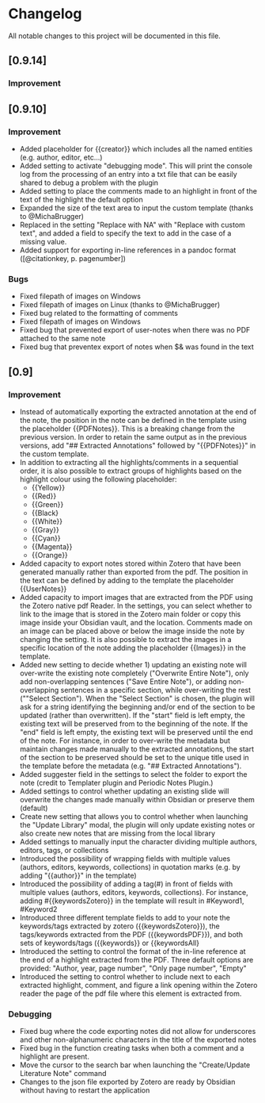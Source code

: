 # Changelog

All notable changes to this project will be documented in this file.  

## [0.9.14]
### Improvement

## [0.9.10]
### Improvement
- Added placeholder for {{creator}} which includes all the named entities (e.g. author, editor, etc...)
- Added setting to activate "debugging mode". This will print the console log from the processing of an entry into a txt file that can be easily shared to debug a problem with the plugin
- Added setting to place the comments made to an highlight in front of the text of the highlight the default option
- Expanded the size of the text area to input the custom template (thanks to @MichaBrugger)
- Replaced in the setting "Replace with NA" with "Replace with custom text", and added a field to specify the text to add in the case of a missing value.
- Added support for exporting in-line references in a pandoc format ([@citationkey, p. pagenumber])

### Bugs
- Fixed filepath of images on Windows  
- Fixed filepath of images on Linux (thanks to @MichaBrugger)
- Fixed bug related to the formatting of comments
- Fixed filepath of images on Windows  
- Fixed bug that prevented export of user-notes when there was no PDF attached to the same note 
- Fixed bug that preventex export of notes when $& was found in the text


## [0.9] 

### Improvement
- Instead of automatically exporting the extracted annotation at the end of the note, the position in the note can be defined in the template using the placeholder {{PDFNotes}}. This is a breaking change from the previous version. In order to retain the same output as in the previous versions, add "## Extracted Annotations" followed by "{{PDFNotes}}" in the custom template.
- In addition to extracting all the highlights/comments in a sequential order, it is also possible to extract groups of highlights based on the highlight colour using the following placeholder:
    - {{Yellow}}
    - {{Red}}
    - {{Green}}
    - {{Black}
    - {{White}}
    - {{Gray}}
    - {{Cyan}}
    - {{Magenta}}
    - {{Orange}}
- Added capacity to export notes stored within Zotero that have been generated manually rather than exported from the pdf. The position in the text can be defined by adding to the template the placeholder {{UserNotes}}
- Added capacity to import images that are extracted from the PDF using the Zotero native pdf Reader. In the settings, you can select whether to link to the image that is stored in the Zotero main folder or copy this image inside your Obsidian vault, and the location. Comments made on an image can be placed above or below the image inside the note by changing the setting. It is also possible to extract the images in a specific location of the note adding the placeholder {{Images}} in the template.
- Added new setting to decide whether 1) updating an existing note will over-write the existing note completely ("Overwrite Entire Note"), only add non-overlapping sentences ("Save Entire Note"), or adding non-overlapping sentences in a specific section, while over-writing the rest (""Select Section"). When the "Select Section" is chosen, the plugin will ask for a string identifying the beginning and/or end of the section to be updated (rather than overwritten). 
If the "start" field is left empty, the existing text will be preserved from to the beginning of the note. If the "end" field is left empty, the existing text will be preserved until  the end of the note. For instance, in order to over-write the metadata but maintain changes made manually to the extracted annotations, the start of the section to be preserved should be set to the unique title used in the template before the metadata (e.g. "## Extracted Annotations").
- Added suggester field in the settings to select the folder to export the note (credit to Templater plugin and Periodic Notes Plugin.)
- Added settings to control whether updating an existing slide will overwrite the changes made manually within Obsidian or preserve them (default)
- Create new setting that allows you to control whether when launching the "Update Library" modal, the plugin will only update existing notes or also create new notes that are missing from the local library
- Added settings to manually input the character dividing multiple authors, editors, tags, or collections
- Introduced the possibility of wrapping fields with multiple values (authors, editors, keywords, collections) in quotation marks (e.g. by adding "{{author}}" in the template)
- Introduced the possibility of adding a tag(#) in front of  fields with multiple values (authors, editors, keywords, collections). For instance,  adding #{{keywordsZotero}} in the template will result in #Keyword1, #Keyword2
- Introduced three different template fields to add to your note the keywords/tags extracted by zotero ({{keywordsZotero}}), the tags/keywords extracted from the PDF ({{keywordsPDF}}), and both sets of keywords/tags ({{keywords}} or {{keywordsAll}
- Introduced the setting to control the format of the in-line reference at the end of a highlight extracted from the PDF. Three default options are provided: "Author, year, page number", "Only page number", "Empty"
- Introduced the setting to control whether to include next to each extracted highlight, comment, and figure a link opening within the Zotero reader the page of the pdf file where this element is extracted from.

 

### Debugging
- Fixed bug where the code exporting notes did not allow for underscores and other non-alphanumeric characters in the title of the exported notes
- Fixed bug in the function creating tasks when both a comment and a highlight are present.
- Move the cursor to the search bar when launching the "Create/Update Literature Note" command
- Changes to the json file exported by Zotero are ready by Obsidian without having to restart the application

 